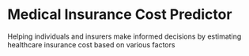 
# Medical Insurance Cost Predictor

Helping individuals and insurers make informed decisions by estimating healthcare insurance cost based on various factors 

